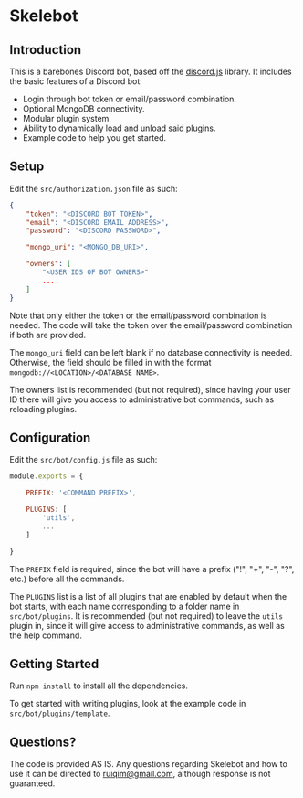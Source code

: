 # Skelebot

## Introduction
This is a barebones Discord bot, based off the [discord.js](https://github.com/hydrabolt/discord.js/) library. It includes the basic features of a Discord bot:
* Login through bot token or email/password combination.
* Optional MongoDB connectivity.
* Modular plugin system.
* Ability to dynamically load and unload said plugins.
* Example code to help you get started.

## Setup
Edit the `src/authorization.json` file as such:
```json
{
    "token": "<DISCORD BOT TOKEN>",
    "email": "<DISCORD EMAIL ADDRESS>",
    "password": "<DISCORD PASSWORD>",

    "mongo_uri": "<MONGO_DB_URI>",

    "owners": [
        "<USER IDS OF BOT OWNERS>"
        ...
    ]
}
```
Note that only either the token or the email/password combination is needed. The code will take the token over the email/password combination if both are provided.

The `mongo_uri` field can be left blank if no database connectivity is needed. Otherwise, the field should be filled in with the format `mongodb://<LOCATION>/<DATABASE NAME>`.

The owners list is recommended (but not required), since having your user ID there will give you access to administrative bot commands, such as reloading plugins.

## Configuration
Edit the `src/bot/config.js` file as such:
```javascript
module.exports = {

    PREFIX: '<COMMAND PREFIX>',

    PLUGINS: [
        'utils',
        ...
    ]

}
```

The `PREFIX` field is required, since the bot will have a prefix ("!", "+", "-", "?", etc.) before all the commands.

The `PLUGINS` list is a list of all plugins that are enabled by default when the bot starts, with each name corresponding to a folder name in `src/bot/plugins`. It is recommended (but not required) to leave the `utils` plugin in, since it will give access to administrative commands, as well as the help command.

## Getting Started
Run `npm install` to install all the dependencies.

To get started with writing plugins, look at the example code in `src/bot/plugins/template`.

## Questions?
The code is provided AS IS. Any questions regarding Skelebot and how to use it can be directed to ruiqim@gmail.com, although response is not guaranteed.
